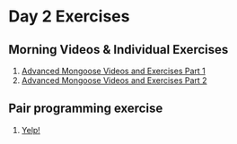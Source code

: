 # Day 2 Exercises

## Morning Videos & Individual Exercises

1. [Advanced Mongoose Videos and Exercises Part 1](examples/part1/)
1. [Advanced Mongoose Videos and Exercises Part 2](examples/part2/)

## Pair programming exercise

1. [Yelp!](yelp/)
